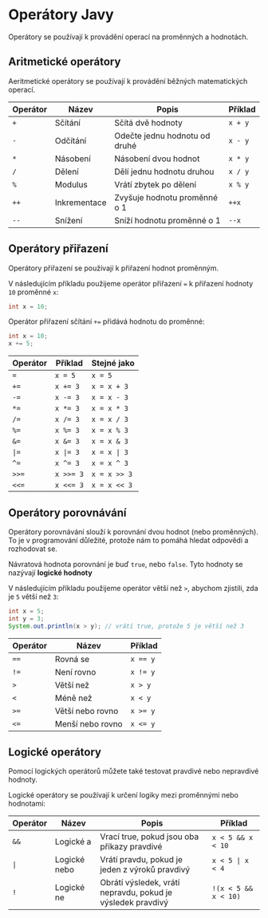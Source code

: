 # Operátory Javy

Operátory se používají k provádění operací na proměnných a hodnotách. 

## Aritmetické operátory

Aeritmetické operátory se používají k provádění běžných matematických operací. 

| Operátor | Název        | Popis                         | Příklad |
| -------- | ------------ | ----------------------------- | ------- |
| `+`      | Sčítání      | Sčítá dvě hodnoty             | `x + y` |
| `-`      | Odčítání     | Odečte jednu hodnotu od druhé | `x - y` |
| `*`      | Násobení     | Násobení dvou hodnot          | `x * y` |
| `/`      | Dělení       | Dělí jednu hodnotu druhou     | `x / y` |
| `%`      | Modulus      | Vrátí zbytek po dělení        | `x % y` |
| `++`     | Inkrementace | Zvyšuje hodnotu proměnné o 1  | `++x`   |
| `--`     | Snížení      | Sníží hodnotu proměnné o 1    | `--x`   |

## Operátory přiřazení

Operátory přiřazení se používají k přiřazení hodnot proměnným.

V následujícím příkladu použijeme operátor přiřazení `=` k přiřazení hodnoty `10` proměnné `x`:
```java
int x = 10;
```

Operátor přiřazení sčítání `+=` přidává hodnotu do proměnné:
```java
int x = 10;
x += 5;
```

| Operátor | Příklad   | Stejné jako  |
| -------- | --------- | ------------ |
| `=`      | `x = 5`   | `x = 5`      |
| `+=`     | `x += 3`  | `x = x + 3`  |
| `-=`     | `x -= 3`  | `x = x - 3`  |
| `*=`     | `x *= 3`  | `x = x * 3`  |
| `/=`     | `x /= 3`  | `x = x / 3`  |
| `%=`     | `x %= 3`  | `x = x % 3`  |
| `&=`     | `x &= 3`  | `x = x & 3`  |
| `\|=`    | `x \|= 3` | `x = x \| 3` |
| `^=`     | `x ^= 3`  | `x = x ^ 3`  |
| `>>=`    | `x >>= 3` | `x = x >> 3` |
| `<<=`    | `x <<= 3` | `x = x << 3` |

## Operátory porovnávání

Operátory porovnávání slouží k porovnání dvou hodnot (nebo proměnných). To je v programování důležité, protože nám to pomáhá hledat odpovědi a rozhodovat se.

Návratová hodnota porovnání je buď `true`, nebo `false`. Tyto hodnoty se nazývají **logické hodnoty** 

V následujícím příkladu použijeme operátor větší než `>`, abychom zjistili, zda je `5` větší než `3`:

```java
int x = 5;
int y = 3;
System.out.println(x > y); // vrátí true, protože 5 je větší než 3
```

| Operátor | Název            | Příklad  |
| -------- | ---------------- | -------- |
| `==`     | Rovná se         | `x == y` |
| `!=`     | Není rovno       | `x != y` |
| `>`      | Větší než        | `x > y`  |
| `<`      | Méně než         | `x < y`  |
| `>=`     | Větší nebo rovno | `x >= y` |
| `<=`     | Menší nebo rovno | `x <= y` |

## Logické operátory

Pomocí logických operátorů můžete také testovat pravdivé nebo nepravdivé hodnoty.

Logické operátory se používají k určení logiky mezi proměnnými nebo hodnotami:

| Operátor | Název        | Popis                                                       | Příklad              |
| -------- | ------------ | ----------------------------------------------------------- | -------------------- |
| `&&`     | Logické a    | Vrací true, pokud jsou oba příkazy pravdivé                 | `x < 5 && x < 10`    |
| `\|`     | Logické nebo | Vrátí pravdu, pokud je jeden z výroků pravdivý              | `x < 5 \| x < 4`     |
| `!`      | Logické ne   | Obrátí výsledek, vrátí nepravdu, pokud je výsledek pravdivý | `!(x < 5 && x < 10)` |

